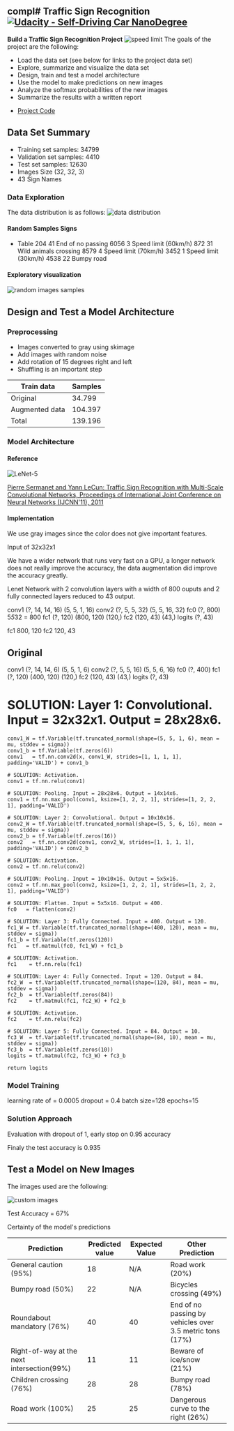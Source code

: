 compl# **Traffic Sign Recognition** 
[![Udacity - Self-Driving Car NanoDegree](https://s3.amazonaws.com/udacity-sdc/github/shield-carnd.svg)](http://www.udacity.com/drive)
---
**Build a Traffic Sign Recognition Project**
![speed limit](images/traffic-sign-3008267_640.jpg)
The goals of the project are the following:
* Load the data set (see below for links to the project data set)
* Explore, summarize and visualize the data set
* Design, train and test a model architecture
* Use the model to make predictions on new images
* Analyze the softmax probabilities of the new images
* Summarize the results with a written report

- [Project Code](TrafficSignClassifier.ipynb)
## Data Set Summary
- Training set samples:	 34799
- Validation set samples:	 4410
- Test set samples:	 12630
- Images Size	 (32, 32, 3)
- 43 Sign Names 

### Data Exploration
The data distribution is as follows:
![data distribution](images/distribution.jpg)
#### Random Samples Signs
- Table
204	41	End of no passing
6056	3	Speed limit (60km/h)
872	31	Wild animals crossing
8579	4	Speed limit (70km/h)
3452	1	Speed limit (30km/h)
4538	22	Bumpy road

#### Exploratory visualization
![random images samples](images/random_samples.jpg)

## Design and Test a Model Architecture
### Preprocessing
- Images converted to gray using skimage
- Add images with random noise
- Add rotation of 15 degrees right and left
- Shuffling is an important step 

|Train data|Samples|
|---|----|
|Original| 34.799|
|Augmented data|104.397|
|Total |139.196|

### Model Architecture

#### Reference
![LeNet-5](images/LeNet5.png)

[Pierre Sermanet and Yann LeCun: Traffic Sign Recognition with Multi-Scale Convolutional Networks, Proceedings of International Joint Conference on Neural Networks (IJCNN'11), 2011](http://yann.lecun.com/exdb/publis/pdf/sermanet-ijcnn-11.pdf)

#### Implementation
We use gray images since the color does not give important features.

Input of 32x32x1

We have a wider network that runs very fast on a GPU, a longer network does not really improve the accuracy, the data augmentation did improve the accuracy greatly.

Lenet Network with 2 convolution layers with a width of 800 ouputs and 2 fully connected layers reduced to 43 output.


conv1 (?, 14, 14, 16) (5, 5, 1, 16)
conv2 (?, 5, 5, 32) (5, 5, 16, 32)
fc0 (?, 800) 5*5*32 = 800
fc1 (?, 120) (800, 120) (120,)
fc2 (120, 43) (43,)
logits (?, 43)


 fc1 800, 120
 fc2 120, 43


## Original
conv1 (?, 14, 14, 6) (5, 5, 1, 6)
conv2 (?, 5, 5, 16) (5, 5, 6, 16)
fc0 (?, 400)
fc1 (?, 120) (400, 120) (120,)
fc2 (120, 43) (43,)
logits (?, 43)

  # SOLUTION: Layer 1: Convolutional. Input = 32x32x1. Output = 28x28x6.
    conv1_W = tf.Variable(tf.truncated_normal(shape=(5, 5, 1, 6), mean = mu, stddev = sigma))
    conv1_b = tf.Variable(tf.zeros(6))
    conv1   = tf.nn.conv2d(x, conv1_W, strides=[1, 1, 1, 1], padding='VALID') + conv1_b

    # SOLUTION: Activation.
    conv1 = tf.nn.relu(conv1)

    # SOLUTION: Pooling. Input = 28x28x6. Output = 14x14x6.
    conv1 = tf.nn.max_pool(conv1, ksize=[1, 2, 2, 1], strides=[1, 2, 2, 1], padding='VALID')

    # SOLUTION: Layer 2: Convolutional. Output = 10x10x16.
    conv2_W = tf.Variable(tf.truncated_normal(shape=(5, 5, 6, 16), mean = mu, stddev = sigma))
    conv2_b = tf.Variable(tf.zeros(16))
    conv2   = tf.nn.conv2d(conv1, conv2_W, strides=[1, 1, 1, 1], padding='VALID') + conv2_b
    
    # SOLUTION: Activation.
    conv2 = tf.nn.relu(conv2)

    # SOLUTION: Pooling. Input = 10x10x16. Output = 5x5x16.
    conv2 = tf.nn.max_pool(conv2, ksize=[1, 2, 2, 1], strides=[1, 2, 2, 1], padding='VALID')

    # SOLUTION: Flatten. Input = 5x5x16. Output = 400.
    fc0   = flatten(conv2)
    
    # SOLUTION: Layer 3: Fully Connected. Input = 400. Output = 120.
    fc1_W = tf.Variable(tf.truncated_normal(shape=(400, 120), mean = mu, stddev = sigma))
    fc1_b = tf.Variable(tf.zeros(120))
    fc1   = tf.matmul(fc0, fc1_W) + fc1_b
    
    # SOLUTION: Activation.
    fc1    = tf.nn.relu(fc1)

    # SOLUTION: Layer 4: Fully Connected. Input = 120. Output = 84.
    fc2_W  = tf.Variable(tf.truncated_normal(shape=(120, 84), mean = mu, stddev = sigma))
    fc2_b  = tf.Variable(tf.zeros(84))
    fc2    = tf.matmul(fc1, fc2_W) + fc2_b
    
    # SOLUTION: Activation.
    fc2    = tf.nn.relu(fc2)

    # SOLUTION: Layer 5: Fully Connected. Input = 84. Output = 10.
    fc3_W  = tf.Variable(tf.truncated_normal(shape=(84, 10), mean = mu, stddev = sigma))
    fc3_b  = tf.Variable(tf.zeros(10))
    logits = tf.matmul(fc2, fc3_W) + fc3_b
    
    return logits

### Model Training
learning rate of = 0.0005
dropout = 0.4
batch size=128
epochs=15

### Solution Approach
Evaluation with dropout of 1, early stop on 0.95 accuracy

Finaly the test accuracy is 0.935

## Test a Model on New Images
The images used are the following:

![custom images](images/custom.jpg)

Test Accuracy = 67%

Certainty of the model's predictions 

| Prediction | Predicted value | Expected Value |Other Prediction|
|------------|-----------------|----------------|-----------------|
|General caution (95%)|18|N/A| Road work (20%)| 
|Bumpy road (50%)  |22|N/A|Bicycles crossing (49%)|
|Roundabout mandatory (76%)|40 |40 |End of no passing by vehicles over 3.5 metric tons (17%)|
|Right-of-way at the next intersection(99%)|	11 |11  |Beware of ice/snow (21%)|
|Children crossing (76%)|	28     | 28             |Bumpy road (78%)|
|Road work (100%) |	25             | 25             |Dangerous curve to the right (26%)|